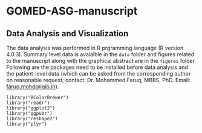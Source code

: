# GOMED-ASG-manuscript

## Data Analysis and Visualization
The data analysis was performed in R prgramming language (R version 4.0.3). Summary level data is avaialble in the `data` folder and figures related to the manuscript along with the graphical abstract are in the `figures` folder. Following are the packages need to be installed before data analysis and the patient-level data (which can be asked from the corresponding author on reasonable request; contact: Dr. Mohammed Faruq, MBBS, PhD. Email: faruq.mohd@igib.in). 

```{R}
library("RColorBrewer")
library("readr")
library("ggplot2")
library("ggpubr")
library("reshape2")
library("plyr")
```

